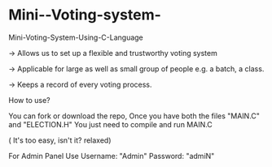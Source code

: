 # Mini--Voting-system-
Mini-Voting-System-Using-C-Language

-> Allows us to set up a flexible and trustworthy voting system

-> Applicable for large as well as small group of people e.g. a batch, a class.

-> Keeps a record of  every voting process.

How to use?

You can fork or download the repo, Once you have both the files "MAIN.C" 
and "ELECTION.H"
 You just need to compile and run MAIN.C

( It's too easy, isn't it? relaxed)

For Admin Panel Use Username: "Admin" Password: "admiN"
